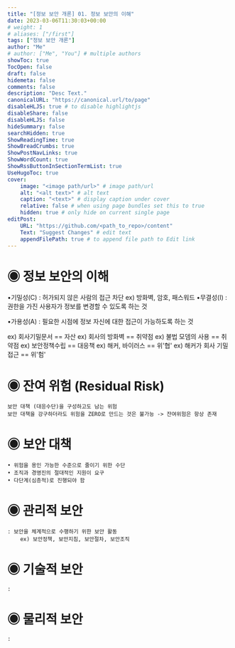 ```yaml
---
title: "[정보 보안 개론] 01. 정보 보안의 이해"
date: 2023-03-06T11:30:03+00:00
# weight: 1
# aliases: ["/first"]
tags: ["정보 보안 개론"]
author: "Me"
# author: ["Me", "You"] # multiple authors
showToc: true
TocOpen: false
draft: false
hidemeta: false
comments: false
description: "Desc Text."
canonicalURL: "https://canonical.url/to/page"
disableHLJS: true # to disable highlightjs
disableShare: false
disableHLJS: false
hideSummary: false
searchHidden: true
ShowReadingTime: true
ShowBreadCrumbs: true
ShowPostNavLinks: true
ShowWordCount: true
ShowRssButtonInSectionTermList: true
UseHugoToc: true
cover:
    image: "<image path/url>" # image path/url
    alt: "<alt text>" # alt text
    caption: "<text>" # display caption under cover
    relative: false # when using page bundles set this to true
    hidden: true # only hide on current single page
editPost:
    URL: "https://github.com/<path_to_repo>/content"
    Text: "Suggest Changes" # edit text
    appendFilePath: true # to append file path to Edit link
---
```


# ◉ 정보 보안의 이해

•기밀성(C)
    : 허가되지 않은 사람의 접근 차단
        ex) 방화벽, 암호, 패스워드
•무결성(I)
    : 권한을 가진 사용자가 정보를 변경할 수 있도록 하는 것

•가용성(A)
    : 필요한 시점에 정보 자신에 대한 접근이 가능하도록 하는 것

ex) 회사기밀문서 == 자산
ex) 회사의 방화벽 == 취약점
ex) 불법 모뎀의 사용 == 취약점
ex) 보안정책수립 == 대응책
ex) 해커, 바이러스 == 위'협'
ex) 해커가 회사 기밀 접근 == 위'험'

# ◉ 잔여 위험 (Residual Risk)
    보안 대책 (대응수단)을 구성하고도 남는 위험
    보안 대책을 강구하더라도 위험을 ZERO로 만드는 것은 불가능 -> 잔여위험은 항상 존재

# ◉ 보안 대책
    • 위험을 용인 가능한 수준으로 줄이기 위한 수단
    • 조직과 경영진의 절대적인 지원이 요구
    • 다단계(심층적)로 진행되야 함

# ◉ 관리적 보안
    : 보안을 체계적으로 수행하기 위한 보안 활동
        ex) 보안정책, 보안지침, 보안절차, 보안조직

# ◉ 기술적 보안
    : 

# ◉ 물리적 보안
    :

